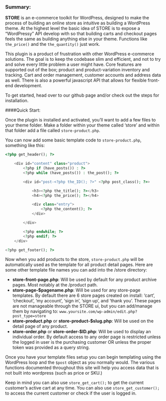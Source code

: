 ### Summary:

__STORE__ is an e-commerce toolkit for WordPress, designed to make the process of building an online store as intuitive as building a WordPress theme. At the highest level the basic idea of STORE is to expose a “WordPressy” API develop with so that building carts and checkout pages feels the same as building anything else in your theme. Functions like `the_price()` and the `the_quantity()` just work.

This plugin is a product of frustration with other WordPress e-commerce solutions. The goal is to keep the codebase slim and efficient, and not to try and solve every little problem a user might have. Core features are supported out of the box; product and product-variation inventory and tracking. Cart and order management, customer accounts and address data as well. There is also a powerful javascript API that allows for flexible front-end development.

To get started, head over to our github page and/or check out the steps for installation.

####Quick Start:

Once the plugin is installed and activated, you’ll want to add a few files to your theme folder. Make a folder within your theme called ‘store’ and within that folder add a file called `store-product.php`.

You can now add some basic template code to `store-product.php`, something like this:

```php
<?php get_header(); ?>

    <div id="content" class="product">
        <?php if (have_posts()) : ?>
        <?php while (have_posts()) : the_post(); ?>

		<div id="post-<?php the_ID(); ?>" <?php post_class(); ?>>

			<h3><?php the_title(); ?></h3>
			<h4><?php the_price(); ?></h4>

			<div class="entry">
				<?php the_content(); ?>
			</div>

		</div>

        <?php endwhile; ?>
        <?php endif; ?>
    </div>

<?php get_footer(); ?>
```

Now when you add products to the store, `store-product.php` will be automatically used as the template for all product detail pages. Here are some other template file names you can add into the /store directory:

* __store-front-page.php__: Will be used by default for any product archive pages. Most notably at the /product path.
* __store-page-$pagename.php__:  Will be used for any store-page templates. By default there are 6 store pages created on install: ‘cart’, ‘checkout’, ‘my account’, ‘sign in’, ‘sign up’, and ‘thank you’. These pages are not manageable through the STORE ui, but you can add/manage them by navigating to: `www.yoursite.com/wp-admin/edit.php?post_type=store`
* __store-product.php__ or __store-product-$slug.php__:  Will be used on the detail page of any product.
* __store-order.php__ or __store-order-$ID.php__:  Will be used to display an individual order. By default access to any order page is restricted unless the logged in user is the purchasing customer OR unless the proper token was provided as a query string.

Once you have your template files setup you can begin templating using the WordPress loop and the `$post` object as you normally would. The various functions documented throughout this site will help you access data that is not built into wordpress (such as price or SKU.)

Keep in mind you can also use `store_get_cart();` to get the current customer’s active cart at any time. You can also use `store_get_customer();` to access the current customer or check if the user is logged in.
